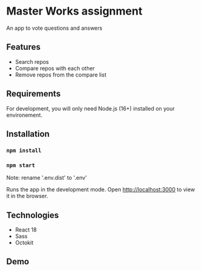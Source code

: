 # Master Works assignment

An app to vote questions and answers

## Features
- Search repos
- Compare repos with each other
- Remove repos from the compare list

## Requirements
For development, you will only need Node.js (16+) installed on your environement.

## Installation

### `npm install`
### `npm start`

Note: rename '.env.dist' to '.env'

Runs the app in the development mode.
Open [http://localhost:3000](http://localhost:3000) to view it in the browser.

## Technologies

- React 18
- Sass
- Octokit

## Demo

